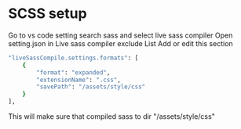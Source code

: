 # SCSS setup
Go to vs code setting search sass and select live sass compiler
Open setting.json in Live sass compiler exclude List
Add or edit this section
```bash
"liveSassCompile.settings.formats": [
    {
        "format": "expanded",
        "extensionName": ".css",
        "savePath": "/assets/style/css"
    }
],
```
This will make sure that compiled sass to dir "/assets/style/css"

